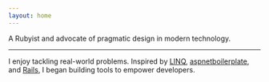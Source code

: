 ```yaml
---
layout: home
---
```


A Rubyist and advocate of pragmatic design in modern technology.

<hr class="w-48 h-1 mx-auto mt-3 mb-6 bg-gray-100 border-0 rounded md:mt-4 md:mb-10 dark:bg-gray-700">

I enjoy tackling real-world problems. Inspired by [LINQ](https://learn.microsoft.com/en-us/dotnet/csharp/linq/), [aspnetboilerplate](https://aspnetboilerplate.com/), and [Rails](https://rubyonrails.org/), I began building tools to empower developers.
